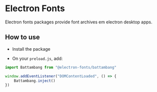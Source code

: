 # Electron Fonts

Electron fonts packages provide font archives em electron desktop apps.

## How to use

* Install the package

* On your `preload.js`, add:

```ts
import Battambang from "@electron-fonts/battambang"

window.addEventListener("DOMContentLoaded", () => {
    Battambang.inject()
})
```